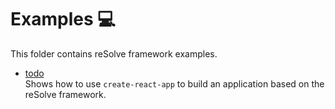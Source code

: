 # **Examples** 💻
This folder contains reSolve framework examples.

* [todo](./todo)  
	Shows how to use `create-react-app` to build an application based on the reSolve framework.
